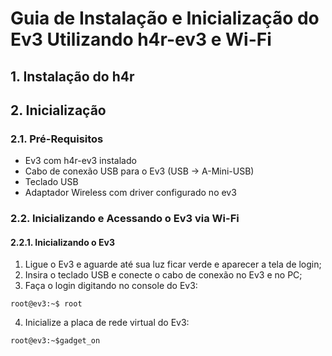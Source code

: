 # Guia de Instalação e Inicialização do Ev3 Utilizando h4r-ev3 e Wi-Fi

## 1. Instalação do h4r

## 2. Inicialização
### 2.1. Pré-Requisitos
- Ev3 com h4r-ev3 instalado
- Cabo de conexão USB para o Ev3 (USB -> A-Mini-USB)
- Teclado USB
- Adaptador Wireless com driver configurado no ev3

### 2.2. Inicializando e Acessando o Ev3 via Wi-Fi

#### 2.2.1. Inicializando o Ev3
1. Ligue o Ev3 e aguarde até sua luz ficar verde e aparecer a tela de login;
2. Insira o teclado USB e conecte o cabo de conexão no Ev3 e no PC;
3. Faça o login digitando no console do Ev3:
  ```console
root@ev3:~$ root 
```

4. Inicialize a placa de rede virtual do Ev3:
  ```console
root@ev3:~$gadget_on 
```
  
